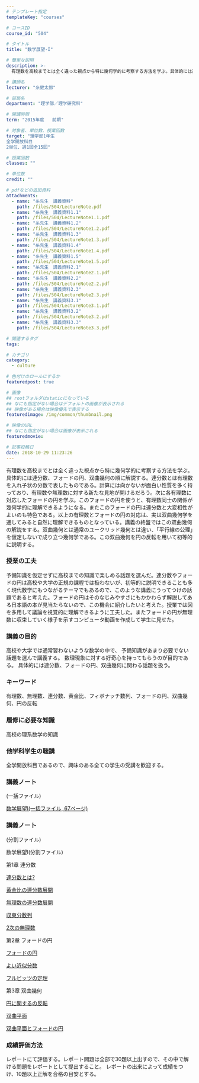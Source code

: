 ```yaml
---
# テンプレート指定
templateKey: "courses"

# コースID
course_id: "504"

# タイトル
title: "数学展望-I"

# 簡単な説明
description: >-
  有理数を高校までとは全く違った視点から特に幾何学的に考察する方法を学ぶ。具体的には連分数、フォードの円、双曲幾何の順に解説する。連分数とは有理数を入れ子状の分数で表したものである。計算には向かないが面...

# 講師名
lecturer: "糸健太郎"

# 部局名
department: "理学部／理学研究科"

# 開講時限
term: "2015年度	前期"

# 対象者、単位数、授業回数
target: "理学部1年生
全学開放科目
2単位、週1回全15回"

# 授業回数
classes: ""

# 単位数
credit: ""

# pdfなどの追加資料
attachments: 
  - name: "糸先生　講義資料" 
    path: /files/504/LectureNote.pdf
  - name: "糸先生　講義資料1.1" 
    path: /files/504/LectureNote1.1.pdf
  - name: "糸先生　講義資料1.2" 
    path: /files/504/LectureNote1.2.pdf
  - name: "糸先生　講義資料1.3" 
    path: /files/504/LectureNote1.3.pdf
  - name: "糸先生　講義資料1.4" 
    path: /files/504/LectureNote1.4.pdf
  - name: "糸先生　講義資料1.5" 
    path: /files/504/LectureNote1.5.pdf
  - name: "糸先生　講義資料2.1" 
    path: /files/504/LectureNote2.1.pdf
  - name: "糸先生　講義資料2.2" 
    path: /files/504/LectureNote2.2.pdf
  - name: "糸先生　講義資料2.3" 
    path: /files/504/LectureNote2.3.pdf
  - name: "糸先生　講義資料3.1" 
    path: /files/504/LectureNote3.1.pdf
  - name: "糸先生　講義資料3.2" 
    path: /files/504/LectureNote3.2.pdf
  - name: "糸先生　講義資料3.3" 
    path: /files/504/LectureNote3.3.pdf

# 関連するタグ
tags:

# カテゴリ
category:
  - culture

# 色付けのロールにするか
featuredpost: true

# 画像
## rootフォルダはstaticになっている
## なにも指定がない場合はデフォルトの画像が表示される
## 映像がある場合は映像優先で表示する
featuredimage: /img/common/thumbnail.png

# 映像のURL
## なにも指定がない場合は画像が表示される
featuredmovie: 

# 記事投稿日
date: 2018-10-29 11:23:26
---
```


有理数を高校までとは全く違った視点から特に幾何学的に考察する方法を学ぶ。具体的には連分数、フォードの円、双曲幾何の順に解説する。連分数とは有理数を入れ子状の分数で表したものである。計算には向かないが面白い性質を多く持っており、有理数や無理数に対する新たな見地が開けるだろう。次に各有理数に対応したフォードの円を学ぶ。このフォードの円を使うと、有理数同士の関係が幾何学的に理解できるようになる。またこのフォードの円は連分数と大変相性がよいのも特色である。以上の有理数とフォードの円の対応は、実は双曲幾何学を通してみると自然に理解できるものとなっている。講義の終盤ではこの双曲幾何の解説をする。双曲幾何とは通常のユークリッド幾何とは違い、「平行線の公理」を仮定しないで成り立つ幾何学である。この双曲幾何を円の反転を用いて初等的に説明する。

### 授業の工夫

予備知識を仮定せずに高校までの知識で楽しめる話題を選んだ。連分数やフォードの円は高校や大学の正規の課程では扱わないが、初等的に説明できることも多く現代数学にもつながるテーマでもあるので、このような講義にうってつけの話題であると考えた。フォードの円はそのなじみやすさにもかかわらず解説してある日本語の本が見当たらないので、この機会に紹介したいと考えた。授業では図を多用して議論を視覚的に理解できるように工夫した。またフォードの円が無理数に収束していく様子を示すコンピュータ動画を作成して学生に見せた。

### 講義の目的

高校や大学では通常習わないような数学の中で、 予備知識があまり必要でない話題を選んで講義する。 数理現象に対する好奇心を持ってもらうのが目的である。 具体的には連分数、フォードの円、双曲幾何に関わる話題を扱う。

### キーワード

有理数、無理数、連分数、黄金比、フィボナッチ数列、フォードの円、双曲幾何、円の反転

### 履修に必要な知識

高校の理系数学の知識

### 他学科学生の聴講

全学開放科目であるので、興味のある全ての学生の受講を歓迎する。

### 講義ノート

(一括ファイル)

[数学展望Ⅰ(一括ファイル, 67ページ)](/files/504/LectureNote.pdf) 

### 講義ノート

(分割ファイル)

数学展望Ⅰ(分割ファイル)

第1章 連分数

[連分数とは?](/files/504/LectureNote1.1.pdf) 

[黄金比の連分数展開](/files/504/LectureNote1.2.pdf) 

[無理数の連分数展開](/files/504/LectureNote1.3.pdf) 

[収束分数列](/files/504/LectureNote1.4.pdf) 

[2次の無理数](/files/504/LectureNote1.5.pdf) 

第2章 フォードの円

[フォードの円](/files/504/LectureNote2.1.pdf) 

[よい近似分数](/files/504/LectureNote2.2.pdf) 

[フルビッツの定理](/files/504/LectureNote2.3.pdf) 

第3章 双曲幾何

[円に関するの反転](/files/504/LectureNote3.1.pdf) 

[双曲平面](/files/504/LectureNote3.2.pdf) 

[双曲平面とフォードの円](/files/504/LectureNote3.3.pdf) 

### 成績評価方法

レポートにて評価する。レポート問題は全部で30題以上出すので、その中で解ける問題をレポートとして提出すること。 レポートの出来によって成績をつけ、10題以上正解を合格の目安とする。

